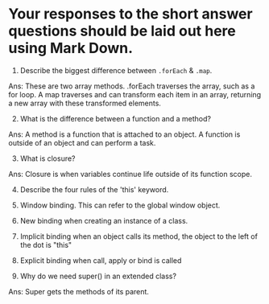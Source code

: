 # Your responses to the short answer questions should be laid out here using Mark Down.
1. Describe the biggest difference between `.forEach` & `.map`.

Ans: These are two array methods. .forEach traverses the array, such as a for loop. A map traverses and can transform each item in an array, returning a new array with these transformed elements.

2. What is the difference between a function and a method?

Ans: A method is a function that is attached to an object. A function is outside of an object and can perform a task.

3. What is closure?

Ans: Closure is when variables continue life outside of its function scope. 

4. Describe the four rules of the 'this' keyword.

1. Window binding. This can refer to the global window object.
2. New binding when creating an instance of a class.
3. Implicit binding when an object calls its method, the object to the left of the dot is "this"
4. Explicit binding when call, apply or bind is called

5. Why do we need super() in an extended class?

Ans: Super gets the methods of its parent.